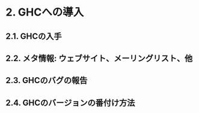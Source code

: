 # 2. GHCへの導入

## 2.1. GHCの入手

## 2.2. メタ情報: ウェブサイト、メーリングリスト、他

## 2.3. GHCのバグの報告

## 2.4. GHCのバージョンの番付け方法